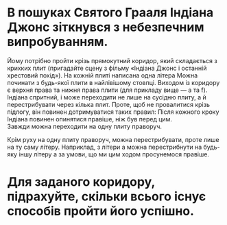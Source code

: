 # В пошуках Святого Грааля Iндiана Джонс зiткнувся з небезпечним випробуванням.
Йому потрiбно пройти крiзь прямокутний коридор, який складається з крихких плит (пригадайте сцену з фiльму «Iндiана Джонс i останнiй хрестовий похiд»). На кожнiй плитi написана одна лiтера Можна починати з будь-якої плити в найлiвiшому стовпцi. Виходом iз коридору є верхня права та нижня права плити (для прикладу вище — a та f). Iндiана спритний, i може переходити не лише на сусiдню плиту, а й перестрибувати через кiлька плит. Проте, щоб не провалитися крiзь пiдлогу, вiн повинен дотримуватися таких правил:
Пiсля кожного кроку Iндiана повинен опинятися правiше, нiж був перед цим.  
Завжди можна переходити на одну плиту праворуч.

Крiм руху на одну плиту праворуч, можна перестрибувати, проте лише на ту саму лiтеру. Наприклад, з лiтери a можна перестрибнути на будь-яку iншу лiтеру a за умови, що ми цим ходом просунемося правiше.



# Для заданого коридору, пiдрахуйте, скiльки всього iснує способiв пройти його успiшно.
